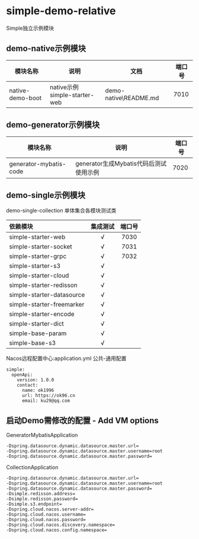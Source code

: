 # simple-demo-relative

Simple独立示例模块

## demo-native示例模块

| 模块名称             | 说明                         | 文档                    | 端口号  |
|------------------|----------------------------|-----------------------|------|
| native-demo-boot | native示例simple-starter-web | demo-native\README.md | 7010 |

## demo-generator示例模块

| 模块名称                   | 说明                          | 端口号  |
|------------------------|-----------------------------|------|
| generator-mybatis-code | generator生成Mybatis代码后测试使用示例 | 7020 |

## demo-single示例模块

demo-single-collection 单体集合各模块测试类

| 依赖模块                      | 集成测试 | 端口号  |
|:--------------------------|:----:|:----:|
| simple-starter-web        |  √   | 7030 |
| simple-starter-socket     |  √   | 7031 |
| simple-starter-grpc       |  √   | 7032 |
| simple-starter-s3         |  √   |      |
| simple-starter-cloud      |  √   |      |
| simple-starter-redisson   |  √   |      |
| simple-starter-datasource |  √   |      |
| simple-starter-freemarker |  √   |      |
| simple-starter-encode     |  √   |      |
| simple-starter-dict       |  √   |      |
| simple-base-param         |  √   |      |
| simple-base-s3            |  √   |      |

Nacos远程配置中心:application.yml  公共-通用配置
~~~
simple:
  openApi:
    version: 1.0.0
    contact:
      name: ok1996
      url: https://ok96.cn
      email: ku29@qq.com
~~~

## 启动Demo需修改的配置 - Add VM options

GeneratorMybatisApplication

~~~
-Dspring.datasource.dynamic.datasource.master.url=
-Dspring.datasource.dynamic.datasource.master.username=root
-Dspring.datasource.dynamic.datasource.master.password=
~~~

CollectionApplication

~~~
-Dspring.datasource.dynamic.datasource.master.url=
-Dspring.datasource.dynamic.datasource.master.username=root
-Dspring.datasource.dynamic.datasource.master.password=
-Dsimple.redisson.address=
-Dsimple.redisson.password=
-Dsimple.s3.endpoint=
-Dspring.cloud.nacos.server-addr=
-Dspring.cloud.nacos.username=
-Dspring.cloud.nacos.password=
-Dspring.cloud.nacos.discovery.namespace=
-Dspring.cloud.nacos.config.namespace=
~~~

